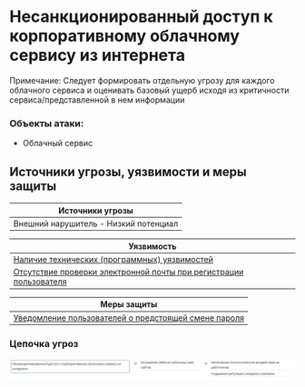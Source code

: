 # Несанкционированный доступ к корпоративному облачному сервису из интернета
Примечание: Следует формировать отдельную угрозу для каждого  облачного сервиса и оценивать базовый ущерб исходя из критичности сервиса/представленной в нем информации

### Объекты атаки:
+ Облачный сервис


## Источники угрозы, уязвимости и меры защиты
|Источники угрозы|
|-|
|Внешний нарушитель - Низкий потенциал |


|Уязвимость|
|--------|
|[Наличие технических (программных) уязвимостей](/vkr/vulnerabilities/page6)|
|[Отсутствие проверки электронной почты при регистрации пользователя](/vkr/vulnerabilities/page7)|

|Меры защиты|
|--------|
|[Уведомление пользователей о предстоящей смене пароля](/vkr/measures/page48)|




### Цепочка угроз
![Цепочка угроз](image/img4.JPG "Цепочка угроз")

